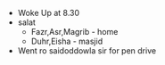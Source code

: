 - Woke Up at 8.30
- salat
  - Fazr,Asr,Magrib - home
  - Duhr,Eisha - masjid
- Went ro saidoddowla sir for pen drive